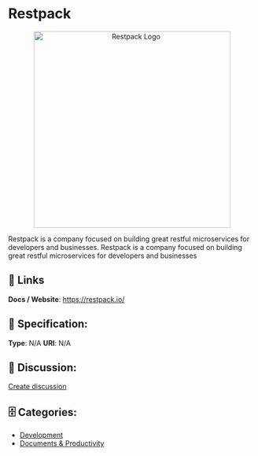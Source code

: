 # Restpack
<p align="center">
    <img width="400" src="https://raw.githubusercontent.com/apis-list/apis-list/main/apis/restpack/logo_256x256.png" alt="Restpack Logo"/>
</p>

Restpack is a company focused on building great restful microservices for developers and businesses. Restpack is a company focused on building great restful microservices for developers and businesses

##  🔗 Links
**Docs / Website**: https://restpack.io/

## 🧬 Specification:
**Type**: N/A
**URI**: N/A

## 💬 Discussion:
[Create discussion](https://github.com/apis-list/apis-list/discussions/new)

## 🗄️ Categories:
- [Development](https://github.com/apis-list/apis-list#development)
- [Documents & Productivity](https://github.com/apis-list/apis-list#documents--productivity)



